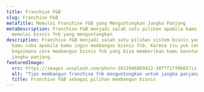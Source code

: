 ```yaml
---
title: Franchise F&B
slug: Franchise F&B
metaTitle: Memulai Franchise F&B yang Menguntungkan Jangka Panjang
metaDescription: Franchise F&B menjadi salah satu pilihan apabila kamu ingin
  memulai bisnis fnb yang menguntungkan
description: Franchise F&B menjadi salah satu pilihan sistem bisnis yang bisa
  kamu coba apabila kamu ingin membangun bisnis fnb. Karena itu yuk cek
  bagaimana cara membangun bisnis fnb yang bisa memberikan kamu keuntungan
  jangka panjang.
featuredImage:
  src: https://images.unsplash.com/photo-1613946069412-38f7f1ff0b65?ixlib=rb-1.2.1&ixid=MnwxMjA3fDB8MHxzZWFyY2h8MXx8Zm9vZCUyMGNvdXJ0fGVufDB8fDB8fA%3D%3D&auto=format&fit=crop&w=300&q=60
  alt: "Tips membangun franchise fnb menguntungkan untuk jangka panjang "
  title: Franchise F&B sebagai pilihan membangun bisnis
---
```

